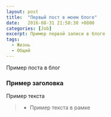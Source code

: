 ```yaml
---
layout: post
title:  "Первый пост в моем блоге"
date:   2016-08-31 21:58:30 +0800
categories: [Job]
excerpt: Пример первой записи в блоге
tags:
  - Жизнь
  - Общий
---
```


Пример поста в блог

### Пример заголовка 

Пример текста

>* Пример текста в рамке

